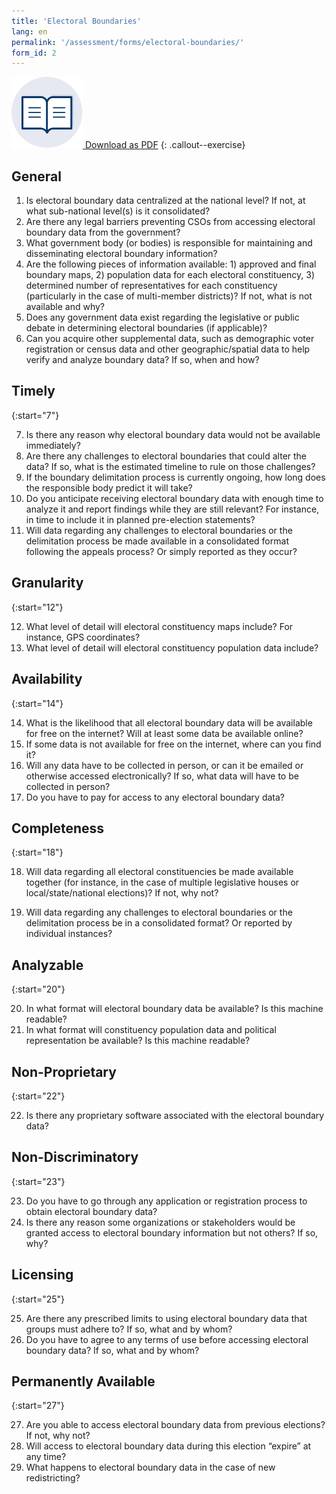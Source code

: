 ```yaml
---
title: 'Electoral Boundaries'
lang: en
permalink: '/assessment/forms/electoral-boundaries/'
form_id: 2
---
```


[![](/assets/images/assessment/supplemental_icon.svg) Download as PDF](/assets/assessment/forms/A_Electoral_Boundaries.pdf)
{: .callout--exercise}

## General

1. Is electoral boundary data centralized at the national level? If not, at what sub-national level(s) is it consolidated?
2. Are there any legal barriers preventing CSOs from accessing electoral boundary data from the government?
3. What government body (or bodies) is responsible for maintaining and disseminating electoral boundary information?
4. Are the following pieces of information available: 1) approved and final boundary maps, 2) population data for each electoral constituency, 3) determined number of representatives for each constituency (particularly in the case of multi-member districts)? If not, what is not available and why?
5. Does any government data exist regarding the legislative or public debate in determining electoral boundaries (if applicable)?
6. Can you acquire other supplemental data, such as demographic voter registration or census data and other geographic/spatial data to help verify and analyze boundary data? If so, when and how?

## Timely

{:start="7"}

7. Is there any reason why electoral boundary data would not be available immediately?
8. Are there any challenges to electoral boundaries that could alter the data? If so, what is the estimated timeline to rule on those challenges?
9. If the boundary delimitation process is currently ongoing, how long does the responsible body predict it will take?
10. Do you anticipate receiving electoral boundary data with enough time to analyze it and report findings while they are still relevant? For instance, in time to include it in planned pre-election statements?
11. Will data regarding any challenges to electoral boundaries or the delimitation process be made available in a consolidated format following the appeals process? Or simply reported as they occur?

## Granularity

{:start="12"}

12. What level of detail will electoral constituency maps include? For instance, GPS coordinates?
13. What level of detail will electoral constituency population data include?

## Availability

{:start="14"}

14. What is the likelihood that all electoral boundary data will be available for free on the internet? Will at least some data be available online?
15. If some data is not available for free on the internet, where can you find it?
16. Will any data have to be collected in person, or can it be emailed or otherwise accessed electronically? If so, what data will have to be collected in person?
17. Do you have to pay for access to any electoral boundary data?

## Completeness

{:start="18"}

18. Will data regarding all electoral constituencies be made available together (for instance, in the case of multiple legislative houses or local/state/national elections)? If not, why not?

19. Will data regarding any challenges to electoral boundaries or the delimitation process be in a consolidated format? Or reported by individual instances?

## Analyzable

{:start="20"}

20. In what format will electoral boundary data be available? Is this machine readable?
21. In what format will constituency population data and political representation be available? Is this machine readable?

## Non-Proprietary

{:start="22"}

22. Is there any proprietary software associated with the electoral boundary data?

## Non-Discriminatory

{:start="23"}

23. Do you have to go through any application or registration process to obtain electoral boundary data?
24. Is there any reason some organizations or stakeholders would be granted access to electoral boundary information but not others? If so, why?

## Licensing

{:start="25"}

25. Are there any prescribed limits to using electoral boundary data that groups must adhere to? If so, what and by whom?
26. Do you have to agree to any terms of use before accessing electoral boundary data? If so, what and by whom?

## Permanently Available

{:start="27"}

27. Are you able to access electoral boundary data from previous elections? If not, why not?
28. Will access to electoral boundary data during this election “expire” at any time?
29. What happens to electoral boundary data in the case of new redistricting?
